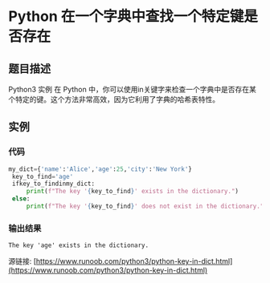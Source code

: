 # Python 在一个字典中查找一个特定键是否存在

## 题目描述
Python3 实例
在 Python 中，你可以使用in关键字来检查一个字典中是否存在某个特定的键。这个方法非常高效，因为它利用了字典的哈希表特性。

## 实例
### 代码
```python
my_dict={'name':'Alice','age':25,'city':'New York'}
 key_to_find='age'
 ifkey_to_findinmy_dict:
     print(f"The key '{key_to_find}' exists in the dictionary.")
 else:
     print(f"The key '{key_to_find}' does not exist in the dictionary.")
```
### 输出结果
```
The key 'age' exists in the dictionary.
```
源链接: [https://www.runoob.com/python3/python-key-in-dict.html](https://www.runoob.com/python3/python-key-in-dict.html)